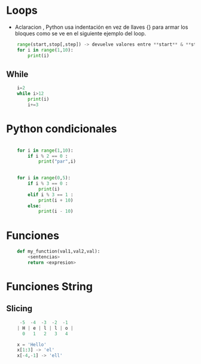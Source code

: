 # Loops

* Aclaracion , Python usa indentación en vez de llaves {} para armar los bloques como se ve en el siguiente
ejemplo del loop.

```python
    range(start,stop[,step]) -> devuelve valores entre **start** & **stop** , incrementando usando el valor de step (default 1)
    for i in range(1,10):
        print(i)
```

## While 
```python
    i=2
    while i>12
        print(i)
        i+=3
```

# Python condicionales
```python
    
    for i in range(1,10):
        if i % 2 == 0 :
            print("par",i)
```

```python
    
    for i in range(0,5):
        if i % 3 == 0 :
            print(i)
        elif i % 3 == 1 :
            print(i + 10)
        else:
            print(i - 10)
```
# Funciones

```python
    def my_function(val1,val2,val):
        <sentencias>
        return <expresion>
```


# Funciones String

## Slicing
```python
     -5  -4  -3  -2  -1
    | H | e | l | l | o |
      0   1   2   3   4

    x = 'Hello'
    x[1:3] -> 'el'
    x[-4,-1] -> 'ell'
```
